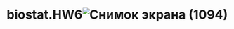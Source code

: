 # biostat.HW6![Снимок экрана (1094)](https://github.com/malina-ks/biostat.HW6/assets/148648295/454c7253-dadf-4503-9e87-fc29c06245b4)
